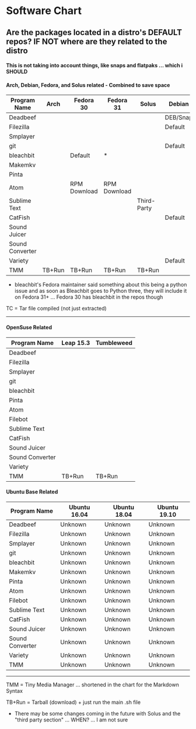# Software Chart

## Are the packages located in a distro's DEFAULT repos? IF NOT where are they related to the distro

#### This is not taking into account things, like snaps and flatpaks ... which i SHOULD

#### Arch, Debian, Fedora, and Solus related - Combined to save space

| Program Name    | Arch   | Fedora 30    | Fedora 31    | Solus       | Debian   |
| --------------- | ------ | ------------ | ------------ | ----------- | -------- |
| Deadbeef        |        |              |              |             | DEB/Snap |
| Filezilla       |        |              |              |             | Default  |
| Smplayer        |        |              |              |             |          |
| git             |        |              |              |             | Default  |
| bleachbit       |        | Default      | \*           |             |          |
| Makemkv         |        |              |              |             |          |
| Pinta           |        |              |              |             |          |
| Atom            |        | RPM Download | RPM Download |             |          |
| Sublime Text    |        |              |              | Third-Party |          |
| CatFish         |        |              |              |             | Default  |
| Sound Juicer    |        |              |              |             |          |
| Sound Converter |        |              |              |             |          |
| Variety         |        |              |              |             | Default  |
| TMM             | TB+Run | TB+Run       | TB+Run       | TB+Run      |          |

- bleachbit's Fedora maintainer said something about this being a python issue and as soon as Bleachbit goes to Python three, they will include it on Fedora 31+ ... Fedora 30 has bleachbit in the repos though

TC = Tar file compiled (not just extracted)

---

#### OpenSuse Related

| Program Name    | Leap 15.3 | Tumbleweed |
| --------------- | --------- | ---------- |
| Deadbeef        |           |            |
| Filezilla       |           |            |
| Smplayer        |           |            |
| git             |           |            |
| bleachbit       |           |            |
| Pinta           |           |            |
| Atom            |           |            |
| Filebot         |           |            |
| Sublime Text    |           |            |
| CatFish         |           |            |
| Sound Juicer    |           |            |
| Sound Converter |           |            |
| Variety         |           |            |
| TMM             | TB+Run    | TB+Run     |

#### Ubuntu Base Related

| Program Name    | Ubuntu 16.04 | Ubuntu 18.04 | Ubuntu 19.10 |
| --------------- | ------------ | ------------ | ------------ |
| Deadbeef        | Unknown      | Unknown      | Unknown      |
| Filezilla       | Unknown      | Unknown      | Unknown      |
| Smplayer        | Unknown      | Unknown      | Unknown      |
| git             | Unknown      | Unknown      | Unknown      |
| bleachbit       | Unknown      | Unknown      | Unknown      |
| Makemkv         | Unknown      | Unknown      | Unknown      |
| Pinta           | Unknown      | Unknown      | Unknown      |
| Atom            | Unknown      | Unknown      | Unknown      |
| Filebot         | Unknown      | Unknown      | Unknown      |
| Sublime Text    | Unknown      | Unknown      | Unknown      |
| CatFish         | Unknown      | Unknown      | Unknown      |
| Sound Juicer    | Unknown      | Unknown      | Unknown      |
| Sound Converter | Unknown      | Unknown      | Unknown      |
| Variety         | Unknown      | Unknown      | Unknown      |
| TMM             | Unknown      | Unknown      | Unknown      |

---

TMM = Tiny Media Manager ... shortened in the chart for the Markdown Syntax

TB+Run = Tarball (download) + just run the main .sh file

- There may be some changes coming in the future with Solus and the "third party section" ... WHEN? ... I am not sure
